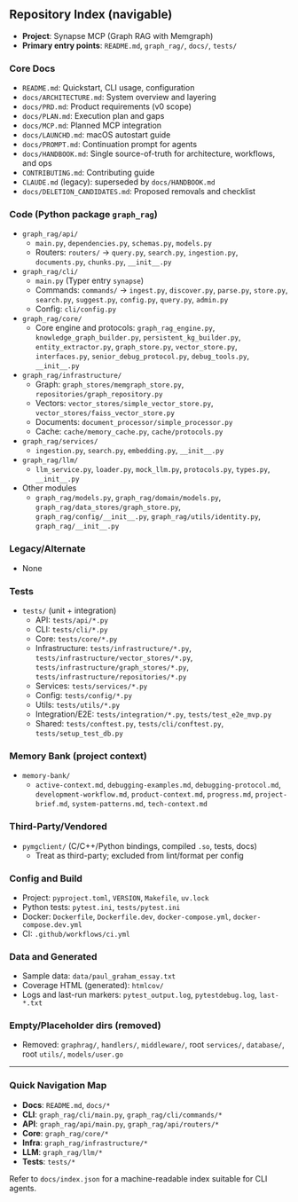 ## Repository Index (navigable)

- **Project**: Synapse MCP (Graph RAG with Memgraph)
- **Primary entry points**: `README.md`, `graph_rag/`, `docs/`, `tests/`

### Core Docs
- `README.md`: Quickstart, CLI usage, configuration
- `docs/ARCHITECTURE.md`: System overview and layering
- `docs/PRD.md`: Product requirements (v0 scope)
- `docs/PLAN.md`: Execution plan and gaps
- `docs/MCP.md`: Planned MCP integration
- `docs/LAUNCHD.md`: macOS autostart guide
- `docs/PROMPT.md`: Continuation prompt for agents
- `docs/HANDBOOK.md`: Single source-of-truth for architecture, workflows, and ops
- `CONTRIBUTING.md`: Contributing guide
- `CLAUDE.md` (legacy): superseded by `docs/HANDBOOK.md`
 - `docs/DELETION_CANDIDATES.md`: Proposed removals and checklist

### Code (Python package `graph_rag`)
- `graph_rag/api/`
  - `main.py`, `dependencies.py`, `schemas.py`, `models.py`
  - Routers: `routers/` → `query.py`, `search.py`, `ingestion.py`, `documents.py`, `chunks.py`, `__init__.py`
- `graph_rag/cli/`
  - `main.py` (Typer entry `synapse`)
  - Commands: `commands/` → `ingest.py`, `discover.py`, `parse.py`, `store.py`, `search.py`, `suggest.py`, `config.py`, `query.py`, `admin.py`
  - Config: `cli/config.py`
- `graph_rag/core/`
  - Core engine and protocols: `graph_rag_engine.py`, `knowledge_graph_builder.py`, `persistent_kg_builder.py`, `entity_extractor.py`, `graph_store.py`, `vector_store.py`, `interfaces.py`, `senior_debug_protocol.py`, `debug_tools.py`, `__init__.py`
- `graph_rag/infrastructure/`
  - Graph: `graph_stores/memgraph_store.py`, `repositories/graph_repository.py`
  - Vectors: `vector_stores/simple_vector_store.py`, `vector_stores/faiss_vector_store.py`
  - Documents: `document_processor/simple_processor.py`
  - Cache: `cache/memory_cache.py`, `cache/protocols.py`
- `graph_rag/services/`
  - `ingestion.py`, `search.py`, `embedding.py`, `__init__.py`
- `graph_rag/llm/`
  - `llm_service.py`, `loader.py`, `mock_llm.py`, `protocols.py`, `types.py`, `__init__.py`
- Other modules
  - `graph_rag/models.py`, `graph_rag/domain/models.py`, `graph_rag/data_stores/graph_store.py`, `graph_rag/config/__init__.py`, `graph_rag/utils/identity.py`, `graph_rag/__init__.py`

### Legacy/Alternate
- None

### Tests
- `tests/` (unit + integration)
  - API: `tests/api/*.py`
  - CLI: `tests/cli/*.py`
  - Core: `tests/core/*.py`
  - Infrastructure: `tests/infrastructure/*.py`, `tests/infrastructure/vector_stores/*.py`, `tests/infrastructure/graph_stores/*.py`, `tests/infrastructure/repositories/*.py`
  - Services: `tests/services/*.py`
  - Config: `tests/config/*.py`
  - Utils: `tests/utils/*.py`
  - Integration/E2E: `tests/integration/*.py`, `tests/test_e2e_mvp.py`
  - Shared: `tests/conftest.py`, `tests/cli/conftest.py`, `tests/setup_test_db.py`

### Memory Bank (project context)
- `memory-bank/`
  - `active-context.md`, `debugging-examples.md`, `debugging-protocol.md`, `development-workflow.md`, `product-context.md`, `progress.md`, `project-brief.md`, `system-patterns.md`, `tech-context.md`

### Third-Party/Vendored
- `pymgclient/` (C/C++/Python bindings, compiled `.so`, tests, docs)
  - Treat as third-party; excluded from lint/format per config

### Config and Build
- Project: `pyproject.toml`, `VERSION`, `Makefile`, `uv.lock`
- Python tests: `pytest.ini`, `tests/pytest.ini`
- Docker: `Dockerfile`, `Dockerfile.dev`, `docker-compose.yml`, `docker-compose.dev.yml`
- CI: `.github/workflows/ci.yml`

### Data and Generated
- Sample data: `data/paul_graham_essay.txt`
- Coverage HTML (generated): `htmlcov/`
- Logs and last-run markers: `pytest_output.log`, `pytestdebug.log`, `last-*.txt`

### Empty/Placeholder dirs (removed)
- Removed: `graphrag/`, `handlers/`, `middleware/`, root `services/`, `database/`, root `utils/`, `models/user.go`

---

### Quick Navigation Map

- **Docs**: `README.md`, `docs/*`
- **CLI**: `graph_rag/cli/main.py`, `graph_rag/cli/commands/*`
- **API**: `graph_rag/api/main.py`, `graph_rag/api/routers/*`
- **Core**: `graph_rag/core/*`
- **Infra**: `graph_rag/infrastructure/*`
- **LLM**: `graph_rag/llm/*`
- **Tests**: `tests/*`

Refer to `docs/index.json` for a machine-readable index suitable for CLI agents.